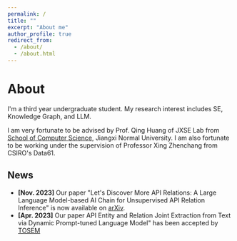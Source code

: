 ```yaml
---
permalink: /
title: ""
excerpt: "About me"
author_profile: true
redirect_from: 
  - /about/
  - /about.html
---
```

# <i class="fa fa-book fa-fw"></i>  About #

I'm a third year undergraduate student. My research interest includes SE, Knowledge Graph, and LLM.

I am very fortunate to be advised by Prof. Qing Huang of JXSE Lab from [School of Computer Science](https://jxselab.com/), Jiangxi Normal University. I am also fortunate to be working under the supervision of Professor Xing Zhenchang from CSIRO's Data61.

## <i class="fa fa-fw fa-rss "></i> News ##

<ul style="width: auto; height: 300px; overflow: auto">

  <li> <b> [Nov. 2023]</b> Our paper "Let's Discover More API Relations: A Large Language Model-based AI Chain for Unsupervised API Relation Inference" is now available on <a href="https://arxiv.org/pdf/2311.01266.pdf"> arXiv</a>.</li>
    
  <li> <b> [Apr. 2023]</b> Our paper API Entity and Relation Joint Extraction from Text via Dynamic Prompt-tuned Language Model" has been accepted by <a href="https://dl.acm.org/doi/10.1145/3607188">TOSEM</a> </li>
  
</ul>  

